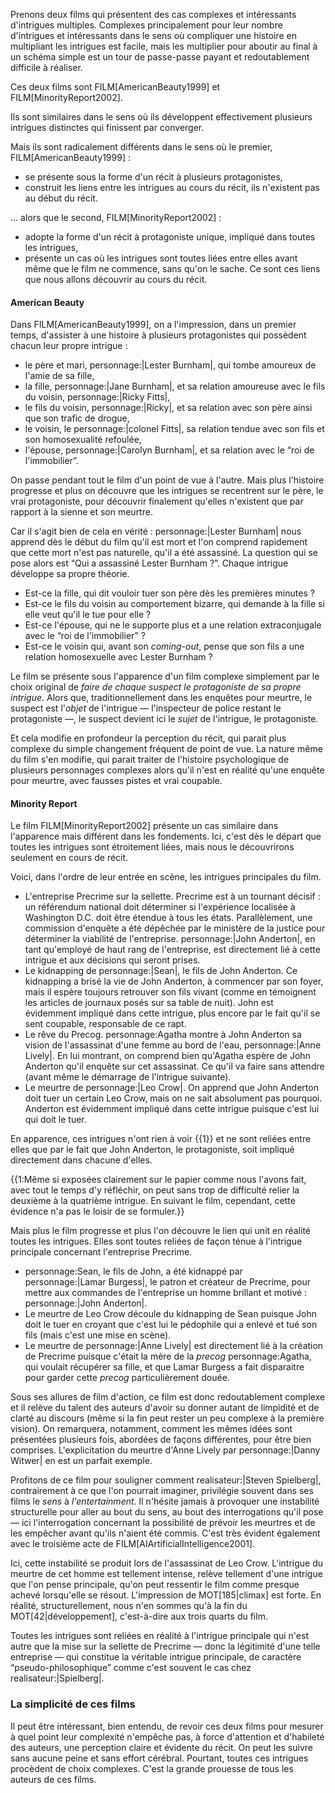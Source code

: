 <!-- Page: Cas complexes -->

Prenons deux films qui présentent des cas complexes et intéressants d'intrigues multiples. Complexes principalement pour leur nombre d'intrigues et intéressants dans le sens où compliquer une histoire en multipliant les intrigues est facile, mais les multiplier pour aboutir au final à un schéma simple est un tour de passe-passe payant et redoutablement difficile à réaliser.

Ces deux films sont FILM[AmericanBeauty1999] et FILM[MinorityReport2002].

Ils sont similaires dans le sens où ils développent effectivement plusieurs intrigues distinctes qui finissent par converger. 

Mais ils sont radicalement différents dans le sens où le premier, FILM[AmericanBeauty1999] :

* se présente sous la forme d'un récit à plusieurs protagonistes,
* construit les liens entre les intrigues au cours du récit, ils n'existent pas au début du récit.

… alors que le second, FILM[MinorityReport2002] :

* adopte la forme d'un récit à protagoniste unique, impliqué dans toutes les intrigues,
* présente un cas où les intrigues sont toutes liées entre elles avant même que le film ne commence, sans qu'on le sache. Ce sont ces liens que nous allons découvrir au cours du récit.

#### American Beauty

Dans FILM[AmericanBeauty1999], on a l'impression, dans un premier temps, d'assister à une histoire à plusieurs protagonistes qui possèdent chacun leur propre intrigue :

* le père et mari, personnage:|Lester Burnham|, qui tombe amoureux de l'amie de sa fille,
* la fille, personnage:|Jane Burnham|, et sa relation amoureuse avec le fils du voisin, personnage:|Ricky Fitts|,
* le fils du voisin, personnage:|Ricky|, et sa relation avec son père ainsi que son trafic de drogue,
* le voisin, le personnage:|colonel Fitts|, sa relation tendue avec son fils et son homosexualité refoulée,
* l'épouse, personnage:|Carolyn Burnham|, et sa relation avec le “roi de l'immobilier”.

On passe pendant tout le film d'un point de vue à l'autre. Mais plus l'histoire progresse et plus on découvre que les intrigues se recentrent sur le père, le vrai protagoniste, pour découvrir finalement qu'elles n'existent que par rapport à la sienne et son meurtre.

Car il s'agit bien de cela en vérité : personnage:|Lester Burnham| nous apprend dès le début du film qu'il est mort et l'on comprend rapidement que cette mort n'est pas naturelle, qu'il a été assassiné. La question qui se pose alors est “Qui a assassiné Lester Burnham ?”. Chaque intrigue développe sa propre théorie.

* Est-ce la fille, qui dit vouloir tuer son père dès les premières minutes ?
* Est-ce le fils du voisin au comportement bizarre, qui demande à la fille si elle veut qu'il le tue pour elle ?
* Est-ce l'épouse, qui ne le supporte plus et a une relation extraconjugale avec le “roi de l'immobilier” ?
* Est-ce le voisin qui, avant son *coming-out*, pense que son fils a une relation homosexuelle avec Lester Burnham ?

Le film se présente sous l'apparence d'un film complexe simplement par le choix original de *faire de chaque suspect le protagoniste de sa propre intrigue*. Alors que, traditionnellement dans les enquêtes pour meurtre, le suspect est l'*objet* de l'intrigue — l'inspecteur de police restant le protagoniste —, le suspect devient ici le *sujet* de l'intrigue, le protagoniste.

Et cela modifie en profondeur la perception du récit, qui parait plus complexe du simple changement fréquent de point de vue. La nature même du film s'en modifie, qui parait traiter de l'histoire psychologique de plusieurs personnages complexes alors qu'il n'est en réalité qu'une enquête pour meurtre, avec fausses pistes et vrai coupable.

#### Minority Report

Le film FILM[MinorityReport2002] présente un cas similaire dans l'apparence mais différent dans les fondements. Ici, c'est dès le départ que toutes les intrigues sont étroitement liées, mais nous le découvrirons seulement en cours de récit.

Voici, dans l'ordre de leur entrée en scène, les intrigues principales du film.

* L'entreprise Precrime sur la sellette. Precrime est à un tournant décisif : un référendum national doit déterminer si l'expérience localisée à Washington D.C. doit être étendue à tous les états. Parallèlement, une commission d'enquête a été dépêchée par le ministère de la justice pour déterminer la viabilité de l'entreprise. personnage:|John Anderton|, en tant qu'employé de haut rang de l'entreprise, est directement lié à cette intrigue et aux décisions qui seront prises.
* Le kidnapping de personnage:|Sean|, le fils de John Anderton. Ce kidnapping a brisé la vie de John Anderton, à commencer par son foyer, mais il espère toujours retrouver son fils vivant (comme en témoignent les articles de journaux posés sur sa table de nuit). John est évidemment impliqué dans cette intrigue, plus encore par le fait qu'il se sent coupable, responsable de ce rapt.
* Le rêve du Precog. personnage:Agatha montre à John Anderton sa vision de l'assassinat d'une femme au bord de l'eau, personnage:|Anne Lively|. En lui montrant, on comprend bien qu'Agatha espère de John Anderton qu'il enquête sur cet assassinat. Ce qu'il va faire sans attendre (avant même le démarrage de l'intrigue suivante).
* Le meurtre de personnage:|Leo Crow|. On apprend que John Anderton doit tuer un certain Leo Crow, mais on ne sait absolument pas pourquoi. Anderton est évidemment impliqué dans cette intrigue puisque c'est lui qui doit le tuer.

En apparence, ces intrigues n'ont rien à voir {{1}} et ne sont reliées entre elles que par le fait que John Anderton, le protagoniste, soit impliqué directement dans chacune d'elles.

<!-- NOTES -->
{{1:Même si exposées clairement sur le papier comme nous l'avons fait, avec tout le temps d'y réfléchir, on peut sans trop de difficulté relier la deuxième à la quatrième intrigue. En suivant le film, cependant, cette évidence n'a pas le loisir de se formuler.}}
<!-- /NOTES -->

Mais plus le film progresse et plus l'on découvre le lien qui unit en réalité toutes les intrigues. Elles sont toutes reliées de façon ténue à l'intrigue principale concernant l'entreprise Precrime.

* personnage:Sean, le fils de John, a été kidnappé par personnage:|Lamar Burgess|, le patron et créateur de Precrime, pour mettre aux commandes de l'entreprise un homme brillant et motivé : personnage:|John Anderton|.
* Le meurtre de Leo Crow découle du kidnapping de Sean puisque John doit le tuer en croyant que c'est lui le pédophile qui a enlevé et tué son fils (mais c'est une mise en scène).
* Le meurtre de personnage:|Anne Lively| est directement lié à la création de Precrime puisque c'était la mère de la *precog* personnage:Agatha, qui voulait récupérer sa fille, et que Lamar Burgess a fait disparaitre pour garder cette *precog* particulièrement douée. 

Sous ses allures de film d'action, ce film est donc redoutablement complexe et il relève du talent des auteurs d'avoir su donner autant de limpidité et de clarté au discours (même si la fin peut rester un peu complexe à la première vision). On remarquera, notamment, comment les mêmes idées sont présentées plusieurs fois, abordées de façons différentes, pour être bien comprises. L'explicitation du meurtre d'Anne Lively par personnage:|Danny Witwer| en est un parfait exemple.

Profitons de ce film pour souligner comment realisateur:|Steven Spielberg|, contrairement à ce que l'on pourrait imaginer, privilégie souvent dans ses films le <em>sens</em> à <em>l'entertainment</em>. Il n'hésite jamais à provoquer une instabilité structurelle pour aller au bout du sens, au bout des interrogations qu'il pose — ici l'interrogation concernant la possibilité de prévoir les meurtres et de les empêcher avant qu'ils n'aient été commis. C'est très évident également avec le troisième acte de FILM[AIArtificialIntelligence2001].

Ici, cette instabilité se produit lors de l'assassinat de Leo Crow. L'intrigue du meurtre de cet homme est tellement intense, relève tellement d'une intrigue que l'on pense principale, qu'on peut ressentir le film comme presque achevé lorsqu'elle se résout. L'impression de MOT[185|climax] est forte. En réalité, structurellement, nous n'en sommes qu'à la fin du MOT[42|développement], c'est-à-dire aux trois quarts du film.

Toutes les intrigues sont reliées en réalité à l'intrigue principale qui n'est autre que la mise sur la sellette de Precrime — donc la légitimité d'une telle entreprise — qui constitue la véritable intrigue principale, de caractère “pseudo-philosophique” comme c'est souvent le cas chez realisateur:|Spielberg|.

### La simplicité de ces films

Il peut être intéressant, bien entendu, de revoir ces deux films pour mesurer à quel point leur complexité n'empêche pas, à force d'attention et d'habileté des auteurs, une perception claire et évidente du récit. On peut les suivre sans aucune peine et sans effort cérébral. Pourtant, toutes ces intrigues procèdent de choix complexes. C'est la grande prouesse de tous les auteurs de ces films.
